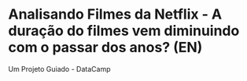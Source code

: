 # Analisando Filmes da Netflix - A duração do filmes vem diminuindo com o passar dos anos? (EN)
Um Projeto Guiado - DataCamp 
